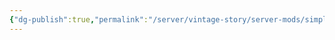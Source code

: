 ```yaml
---
{"dg-publish":true,"permalink":"/server/vintage-story/server-mods/simple-pottery-wheel/","tags":["vs-up-to-date"]}
---
```


